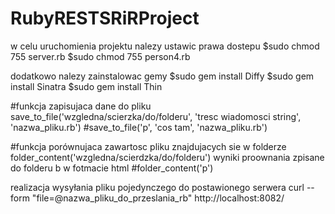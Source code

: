 # RubyRESTSRiRProject

w celu uruchomienia projektu nalezy ustawic prawa dostepu
$sudo chmod 755 server.rb
$sudo chmod 755 person4.rb

dodatkowo nalezy zainstalowac gemy
$sudo gem install Diffy
$sudo gem install Sinatra
$sudo gem install Thin


#funkcja zapisujaca dane do pliku save_to_file('wzgledna/scierzka/do/folderu', 'tresc wiadomosci string', 'nazwa_pliku.rb')	
#save_to_file('p', 'cos tam', 'nazwa_pliku.rb')

#funkcja porównujaca zawartosc pliku znajdujacych sie w folderze folder_content('wzgledna/scierdzka/do/folderu') wyniki proownania zpisane do folderu b w fotmacie html
#folder_content('p')

realizacja wysyłania pliku pojedynczego do postawionego serwera
curl --form "file=@nazwa_pliku_do_przeslania_rb" http://localhost:8082/


